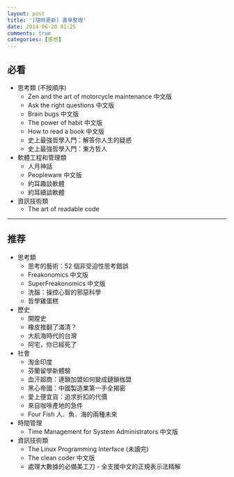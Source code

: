 ```yaml
---
layout: post
title: '[隨時更新] 書單整理'
date: 2014-06-20 01:25
comments: true
categories: [感想]
---
```

## 必看

* 思考類 (不按順序)
	* Zen and the art of motorcycle maintenance 中文版
  * Ask the right questions 中文版
  * Brain bugs 中文版
  * The power of habit 中文版
  * How to read a book 中文版
  * 史上最強哲學入門：解答你人生的疑惑
  * 史上最強哲學入門：東方哲人
* 軟體工程和管理類
	* 人月神話
  * Peopleware 中文版
  * 約耳趣談軟體
  * 約耳續談軟體
* 資訊技術類
  * The art of readable code
 
---
## 推荐

* 思考類
	* 思考的藝術：52 個非受迫性思考錯誤
	* Freakonomics 中文版
  * SuperFreakonomics 中文版
  * 洗腦：操控心智的邪惡科學
  * 哲學雞蛋糕
* 歷史
	* 開膛史
  * 橡皮推翻了滿清？
  * 大航海時代的台灣
  * 阿宅，你已經死了
* 社會
	* 淘金印度
  * 芬蘭留學新體驗
  * 血汗超商：連鎖加盟如何變成鏈鎖枷盟
  * 黑心帝國：中國製造業第一手全揭密
  * 愛上便宜貨：追求折扣的代價
  * 來自咖啡產地的急件
  * Four Fish 人．魚．海的兩種未來
* 時間管理
	* Time Management for System Administrators 中文版
* 資訊技術類
	* The Linux Programming Interface (未讀完)
  * The clean coder 中文版
  * 處理大數據的必備美工刀 - 全支援中文的正規表示法精解
